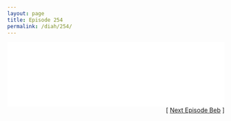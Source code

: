 ```yaml
---
layout: page
title: Episode 254
permalink: /diah/254/
---
```


<iframe allowfullscreen="true" frameborder="0" style="width:100%;" marginheight="0" marginwidth="0" mozallowfullscreen="true" scrolling="NO" src="//gdriveplayer.us/embed2.php?link=Rz3efyESeS77v996zuTA%252FQv2vhoHk8OhDHnhx2%252FbMw%252BHC3HY9xACKTiA6zNa5151hU84pwfQt9peW3%252BKYGmbVHjbb6gWMMeRX5Dl0mKXigA1R7m0B2a%252F3X7mYu2ReJWKcVSVB3xswgod74LYosA4342EdavjjymwQrlW7zcBQG0ucQSsnQ6avI%252BGfWv9hpy3y3zj3XphgkSADQJOkGB9H6&amp;no_adult=yes" webkitallowfullscreen="true"></iframe>

<div align="right">[ <a href="/diah/255/">Next Episode Beb</a> ]</div>

